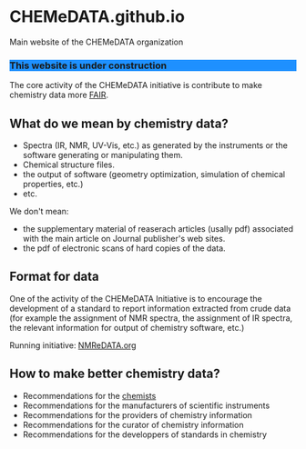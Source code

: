 # CHEMeDATA.github.io
Main website of the CHEMeDATA organization

<h3 style="background-color:DodgerBlue;">This website is under construction</h3>

The core activity of the CHEMeDATA initiative is contribute to make chemistry data more [FAIR](https://www.go-fair.org/fair-principles/).

## What do we mean by chemistry data?

- Spectra (IR, NMR, UV-Vis, etc.) as generated by the instruments or the software generating or manipulating them.
- Chemical structure files.
- the output of software (geometry optimization, simulation of chemical properties, etc.)
- etc.

We don't mean:
- the supplementary material of reaserach articles (usally pdf) associated with the main article on Journal publisher's web sites.
- the pdf of electronic scans of hard copies of the data.

## Format for data

One of the activity of the CHEMeDATA Initiative is to encourage the development of a standard to report information extracted from crude data (for example the assignment of NMR spectra, the assignment of IR spectra, the relevant information for output of chemistry software, etc.)

Running initiative: [NMReDATA.org](https://nmredata.org/)

## How to make better chemistry data?

- Recommendations for the [chemists](chemists.md)
- Recommendations for the manufacturers of scientific instruments
- Recommendations for the providers of chemistry information
- Recommendations for the curator of chemistry information
- Recommendations for the developpers of standards in chemistry

